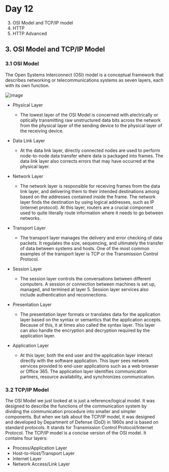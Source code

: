 # Day 12
3. OSI Model and TCP/IP model
4. HTTP
5. HTTP Advanced


## 3. OSI Model and TCP/IP Model
### 3.1 OSI Model
The Open Systems Interconnect (OSI) model is a conceptual framework that describes networking or telecommunications systems as seven layers, each with its own function.

![image](https://user-images.githubusercontent.com/40971097/165205753-3097024f-15e7-47e9-9449-f6b8223f2581.png)


- Physical Layer
  - The lowest layer of the OSI Model is concerned with electrically or optically transmitting raw unstructured data bits across the network from the physical layer of the sending device to the physical layer of the receiving device. 

- Data Link Layer
  - At the data link layer, directly connected nodes are used to perform node-to-node data transfer where data is packaged into frames. The data link layer also corrects errors that may have occurred at the physical layer.

- Network Layer
  - The network layer is responsible for receiving frames from the data link layer, and delivering them to their intended destinations among based on the addresses contained inside the frame. The network layer finds the destination by using logical addresses, such as IP (internet protocol). At this layer, routers are a crucial component used to quite literally route information where it needs to go between networks.

- Transport Layer
  - The transport layer manages the delivery and error checking of data packets. It regulates the size, sequencing, and ultimately the transfer of data between systems and hosts. One of the most common examples of the transport layer is TCP or the Transmission Control Protocol.

- Session Layer
  - The session layer controls the conversations between different computers. A session or connection between machines is set up, managed, and termined at layer 5. Session layer services also include authentication and reconnections.

- Presentation Layer
  - The presentation layer formats or translates data for the application layer based on the syntax or semantics that the application accepts. Because of this, it at times also called the syntax layer. This layer can also handle the encryption and decryption required by the application layer.

- Application Layer
  - At this layer, both the end user and the application layer interact directly with the software application. This layer sees network services provided to end-user applications such as a web browser or Office 365. The application layer identifies communication partners, resource availability, and synchronizes communication.

### 3.2 TCP/IP Model
The OSI Model we just looked at is just a reference/logical model. It was designed to describe the functions of the communication system by dividing the communication procedure into smaller and simpler components. But when we talk about the TCP/IP model, it was designed and developed by Department of Defense (DoD) in 1960s and is based on standard protocols. It stands for Transmission Control Protocol/Internet Protocol. The TCP/IP model is a concise version of the OSI model. It contains four layers:
- Process/Application Layer
- Host-to-Host/Transport Layer
- Internet Layer
- Network Access/Link Layer
